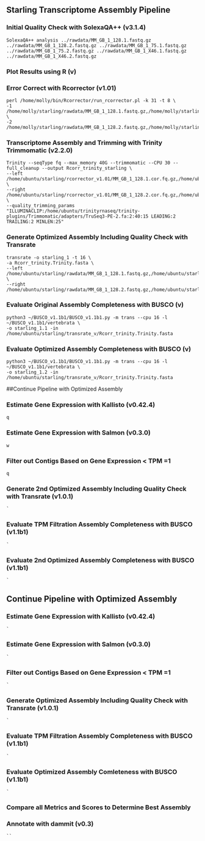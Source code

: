 ## Starling Transcriptome Assembly Pipeline

### Initial Quality Check with SolexaQA++ (v3.1.4)

```
SolexaQA++ analysis ../rawdata/MM_GB_1_128.1.fastq.gz ../rawdata/MM_GB_1_128.2.fastq.gz ../rawdata/MM_GB_1_75.1.fastq.gz ../rawdata/MM_GB_1_75.2.fastq.gz ../rawdata/MM_GB_1_X46.1.fastq.gz ../rawdata/MM_GB_1_X46.2.fastq.gz
```
### Plot Results using R (v)


### Error Correct with Rcorrector (v1.01)
```
perl /home/molly/bin/Rcorrector/run_rcorrector.pl -k 31 -t 8 \
-1 /home/molly/starling/rawdata/MM_GB_1_128.1.fastq.gz,/home/molly/starling/rawdata/MM_GB_1_75.1.fastq.gz,/home/molly/starling/rawdata/MM_GB_1_X46.1.fastq.gz \
-2 /home/molly/starling/rawdata/MM_GB_1_128.2.fastq.gz,/home/molly/starling/rawdata/MM_GB_1_75.2.fastq.gz,/home/molly/starling/rawdata/MM_GB_1_X46.2.fastq.gz
```

### Transcriptome Assembly and Trimming with Trinity Trimmomatic (v2.2.0)
```
Trinity --seqType fq --max_memory 40G --trimmomatic --CPU 30 --full_cleanup --output Rcorr_trinity_starling \
--left /home/ubuntu/starling/rcorrector_v1.01/MM_GB_1_128.1.cor.fq.gz,/home/ubuntu/starling/rcorrector_v1.01/MM_GB_1_75.1.cor.fq.gz,/home/ubuntu/starling/rcorrector_v1.01/MM_GB_1_X46.1.cor.fq.gz \
--right /home/ubuntu/starling/rcorrector_v1.01/MM_GB_1_128.2.cor.fq.gz,/home/ubuntu/starling/rcorrector_v1.01/MM_GB_1_75.2.cor.fq.gz,/home/ubuntu/starling/rcorrector_v1.01/MM_GB_1_X46.2.cor.fq.gz \
--quality_trimming_params "ILLUMINACLIP:/home/ubuntu/trinityrnaseq/trinity-plugins/Trimmomatic/adapters/TruSeq3-PE-2.fa:2:40:15 LEADING:2 TRAILING:2 MINLEN:25"
```

### Generate Optimized Assembly Including Quality Check with Transrate
```
transrate -o starling_1 -t 16 \
-a Rcorr_trinity.Trinity.fasta \
--left /home/ubuntu/starling/rawdata/MM_GB_1_128.1.fastq.gz,/home/ubuntu/starling/rawdata/MM_GB_1_75.1.fastq.gz,/home/ubuntu/starling/rawdata/MM_GB_1_X46.1.fastq.gz \
--right /home/ubuntu/starling/rawdata/MM_GB_1_128.2.fastq.gz,/home/ubuntu/starling/rawdata/MM_GB_1_75.2.fastq.gz,/home/ubuntu/starling/rawdata/MM_GB_1_X46.2.fastq.gz
```

### Evaluate Original Assembly Completeness with BUSCO (v)
```
python3 ~/BUSCO_v1.1b1/BUSCO_v1.1b1.py -m trans --cpu 16 -l ~/BUSCO_v1.1b1/vertebrata \
-o starling_1.1 -in /home/ubuntu/starling/transrate_v/Rcorr_trinity.Trinity.fasta
```

### Evaluate Optimized Assembly Completeness with BUSCO (v)
```
python3 ~/BUSCO_v1.1b1/BUSCO_v1.1b1.py -m trans --cpu 16 -l ~/BUSCO_v1.1b1/vertebrata \
-o starling_1.2 -in /home/ubuntu/starling/transrate_v/Rcorr_trinity.Trinity.fasta
```

##Continue Pipeline with Optimized Assembly
### Estimate Gene Expression with Kallisto (v0.42.4) 
```
q
```

### Estimate Gene Expression with Salmon (v0.3.0)
```
w
```

### Filter out Contigs Based on Gene Expression < TPM =1 
```
q
```

### Generate 2nd Optimized Assembly Including Quality Check with Transrate (v1.0.1)
```
`
```

### Evaluate TPM Filtration Assembly Completeness with BUSCO (v1.1b1)
```
`
```

### Evaluate 2nd Optimized Assembly Completeness with BUSCO (v1.1b1)
```
`
```

## Continue Pipeline with Optimized Assembly
### Estimate Gene Expression with Kallisto (v0.42.4)
```
`
```

### Estimate Gene Expression with Salmon (v0.3.0)
```
`
```

### Filter out Contigs Based on Gene Expression < TPM =1
```
`
```

### Generate Optimized Assembly Including Quality Check with Transrate (v1.0.1)
```
`
```

### Evaluate TPM Filtration Assembly Completeness with BUSCO (v1.1b1)
```
`
```

### Evaluate Optimized Assembly Comleteness with BUSCO (v1.1b1)
```
`
```

### Compare all Metrics and Scores to Determine Best Assembly

### Annotate with dammit (v0.3)
```
``
```
